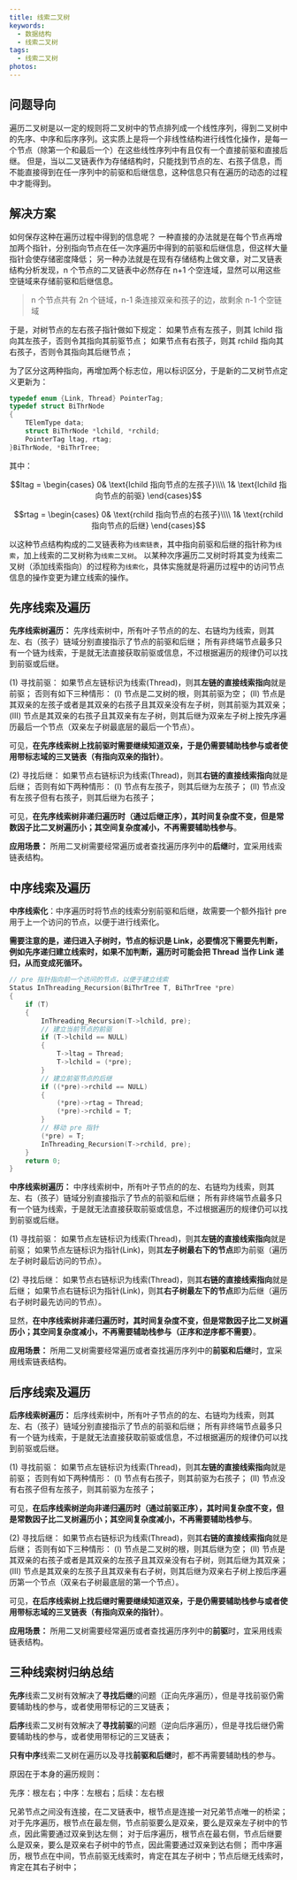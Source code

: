 ```yaml
---
title: 线索二叉树
keywords:
  - 数据结构
  - 线索二叉树
tags:
  - 线索二叉树
photos:
---
```


## 问题导向

遍历二叉树是以一定的规则将二叉树中的节点排列成一个线性序列，得到二叉树中的先序、中序和后序序列。这实质上是将一个非线性结构进行线性化操作，是每一个节点（除第一个和最后一个）在这些线性序列中有且仅有一个直接前驱和直接后继。
但是，当以二叉链表作为存储结构时，只能找到节点的左、右孩子信息，而不能直接得到在任一序列中的前驱和后继信息，这种信息只有在遍历的动态的过程中才能得到。

## 解决方案

如何保存这种在遍历过程中得到的信息呢？
一种直接的办法就是在每个节点再增加两个指针，分别指向节点在任一次序遍历中得到的前驱和后继信息，但这样大量指针会使存储密度降低；
另一种办法就是在现有存储结构上做文章，对二叉链表结构分析发现，n 个节点的二叉链表中必然存在 n+1 个空连域，显然可以用这些空链域来存储前驱和后继信息。

> n 个节点共有 2n 个链域，n-1 条连接双亲和孩子的边，故剩余 n-1 个空链域

于是，对树节点的左右孩子指针做如下规定：
如果节点有左孩子，则其 lchild 指向其左孩子，否则令其指向其前驱节点；
如果节点有右孩子，则其 rchild 指向其右孩子，否则令其指向其后继节点；

为了区分这两种指向，再增加两个标志位，用以标识区分，于是新的二叉树节点定义更新为：

```c
typedef enum {Link, Thread} PointerTag;
typedef struct BiThrNode
{
    TElemType data;
    struct BiThrNode *lchild, *rchild;
    PointerTag ltag, rtag;
}BiThrNode, *BiThrTree;
```

其中：

$$ltag =
\begin{cases}
0& \text{lchild 指向节点的左孩子}\\\\
1& \text{lchild 指向节点的前驱}
\end{cases}$$

$$rtag =
\begin{cases}
0& \text{rchild 指向节点的右孩子}\\\\
1& \text{rchild 指向节点的后继}
\end{cases}$$

以这种节点结构构成的二叉链表称为``线索链表``，其中指向前驱和后继的指针称为``线索``，加上线索的二叉树称为``线索二叉树``。
以某种次序遍历二叉树时将其变为线索二叉树（添加线索指向）的过程称为``线索化``，具体实施就是将遍历过程中的访问节点信息的操作变更为建立线索的操作。

## 先序线索及遍历

**先序线索树遍历：**
先序线索树中，所有叶子节点的的左、右链均为线索，则其左、右（孩子）链域分别直接指示了节点的前驱和后继；
所有非终端节点最多只有一个链为线索，于是就无法直接获取前驱或信息，不过根据遍历的规律仍可以找到前驱或后继。

(1) 寻找前驱：
如果节点左链标识为线索(Thread)，则其**左链的直接线索指向**就是前驱；
否则有如下三种情形：
(Ⅰ) 节点是二叉树的根，则其前驱为空；
(Ⅱ) 节点是其双亲的左孩子或者是其双亲的右孩子且其双亲没有左子树，则其前驱为其双亲；
(Ⅲ) 节点是其双亲的右孩子且其双亲有左子树，则其后继为双亲左子树上按先序遍历最后一个节点（双亲左子树最底层的最后一个节点）。

可见，**在先序线索树上找前驱时需要继续知道双亲，于是仍需要辅助栈参与或者使用带标志域的三叉链表（有指向双亲的指针）**。

(2) 寻找后继：
如果节点右链标识为线索(Thread)，则其**右链的直接线索指向**就是后继；
否则有如下两种情形：
(Ⅰ) 节点有左孩子，则其后继为左孩子；
(Ⅱ) 节点没有左孩子但有右孩子，则其后继为右孩子；

可见，**在先序线索树非递归遍历时（通过后继正序），其时间复杂度不变，但是常数因子比二叉树遍历小；其空间复杂度减小，不再需要辅助栈参与**。

**应用场景：**
所用二叉树需要经常遍历或者查找遍历序列中的**后继**时，宜采用线索链表结构。

## 中序线索及遍历

**中序线索化**：中序遍历时将节点的线索分别前驱和后继，故需要一个额外指针 pre 用于上一个访问的节点，以便于进行线索化。

**需要注意的是，递归进入子树时，节点的标识是 Link，必要情况下需要先判断，例如先序递归建立线索时，如果不加判断，遍历时可能会把 Thread 当作 Link 递归，从而变成死循环。**

```c
// pre 指针指向前一个访问的节点，以便于建立线索
Status InThreading_Recursion(BiThrTree T, BiThrTree *pre)
{
    if (T)
    {
        InThreading_Recursion(T->lchild, pre);
        // 建立当前节点的前驱
        if (T->lchild == NULL)
        {
            T->ltag = Thread;
            T->lchild = (*pre);
        }
        // 建立前驱节点的后继
        if ((*pre)->rchild == NULL)
        {
            (*pre)->rtag = Thread;
            (*pre)->rchild = T;
        }
        // 移动 pre 指针
        (*pre) = T;
        InThreading_Recursion(T->rchild, pre);
    }
    return 0;
}
```

**中序线索树遍历：**
中序线索树中，所有叶子节点的的左、右链均为线索，则其左、右（孩子）链域分别直接指示了节点的前驱和后继；
所有非终端节点最多只有一个链为线索，于是就无法直接获取前驱或信息，不过根据遍历的规律仍可以找到前驱或后继。

(1) 寻找前驱：
如果节点左链标识为线索(Thread)，则其**左链的直接线索指向**就是前驱；
如果节点左链标识为指针(Link)，则其**左子树最右下的节点**即为前驱（遍历左子树时最后访问的节点）。

(2) 寻找后继：
如果节点右链标识为线索(Thread)，则其**右链的直接线索指向**就是后继；
如果节点右链标识为指针(Link)，则其**右子树最左下的节点**即为后继（遍历右子树时最先访问的节点）。

显然，**在中序线索树非递归遍历时，其时间复杂度不变，但是常数因子比二叉树遍历小；其空间复杂度减小，不再需要辅助栈参与（正序和逆序都不需要）**。

**应用场景：**
所用二叉树需要经常遍历或者查找遍历序列中的**前驱和后继**时，宜采用线索链表结构。

## 后序线索及遍历

**后序线索树遍历：**
后序线索树中，所有叶子节点的的左、右链均为线索，则其左、右（孩子）链域分别直接指示了节点的前驱和后继；
所有非终端节点最多只有一个链为线索，于是就无法直接获取前驱或信息，不过根据遍历的规律仍可以找到前驱或后继。

(1) 寻找前驱：
如果节点左链标识为线索(Thread)，则其**左链的直接线索指向**就是前驱；
否则有如下两种情形：
(Ⅰ) 节点有右孩子，则其前驱为右孩子；
(Ⅱ) 节点没有右孩子但有左孩子，则其前驱为左孩子；

可见，**在后序线索树逆向非递归遍历时（通过前驱正序），其时间复杂度不变，但是常数因子比二叉树遍历小；其空间复杂度减小，不再需要辅助栈参与**。

(2) 寻找后继：
如果节点右链标识为线索(Thread)，则其**右链的直接线索指向**就是后继；
否则有如下三种情形：
(Ⅰ) 节点是二叉树的根，则其后继为空；
(Ⅱ) 节点是其双亲的右孩子或者是其双亲的左孩子且其双亲没有右子树，则其后继为其双亲；
(Ⅲ) 节点是其双亲的左孩子且其双亲有右子树，则其后继为双亲右子树上按后序遍历第一个节点（双亲右子树最底层的第一个节点）。

可见，**在后序线索树上找后继时需要继续知道双亲，于是仍需要辅助栈参与或者使用带标志域的三叉链表（有指向双亲的指针）**。

**应用场景：**
所用二叉树需要经常遍历或者查找遍历序列中的**前驱**时，宜采用线索链表结构。

## 三种线索树归纳总结

**先序**线索二叉树有效解决了**寻找后继**的问题（正向先序遍历），但是寻找前驱仍需要辅助栈的参与，或者使用带标记的三叉链表；

**后序**线索二叉树有效解决了**寻找前驱**的问题（逆向后序遍历），但是寻找后继仍需要辅助栈的参与，或者使用带标记的三叉链表；

**只有中序**线索二叉树在遍历以及寻找**前驱和后继**时，都不再需要辅助栈的参与。

原因在于本身的遍历规则：

先序：根左右；中序：左根右；后续：左右根

兄弟节点之间没有连接，在二叉链表中，根节点是连接一对兄弟节点唯一的桥梁；
对于先序遍历，根节点在最左侧，节点前驱要么是双亲，要么是双亲左子树中的节点，因此需要通过双亲到达左侧；
对于后序遍历，根节点在最右侧，节点后继要么是双亲，要么是双亲右子树中的节点，因此需要通过双亲到达右侧；
而中序遍历，根节点在中间，节点前驱无线索时，肯定在其左子树中；节点后继无线索时，肯定在其右子树中；
